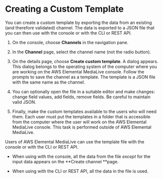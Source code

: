 # Creating a Custom Template<a name="creating-custom-template"></a>

You can create a custom template by exporting the data from an existing \(and therefore validated\) channel\. The data is exported to a JSON file that you can then use with the console or with the CLI or REST API\. 

1. On the console, choose **Channels** in the navigation pane\.

1.  In the **Channel** page, select the channel name \(not the radio button\)\.

1. On the details page, choose **Create custom template**\. A dialog appears\. This dialog belongs to the operating system of the computer where you are working on the AWS Elemental MediaLive console\. Follow the prompts to save the channel as a template\. The template is a JSON file with the same name as the channel\. 

1. You can optionally open the file in a suitable editor and make changes: change field values, add fields, remove fields\. Be careful to maintain valid JSON\. 

1. Finally, make the custom templates available to the users who will need them\. Each user must put the templates in a folder that is accessible from the computer where the user will work on the AWS Elemental MediaLive console\. This task is performed outside of AWS Elemental MediaLive\.

Users of AWS Elemental MediaLive can use the template file with the console or with the CLI or REST API\.

+ When using with the console, all the data from the file *except* for the input data appears on the **Create channel **page\.

+ When using with the CLI or REST API, all the data in the file is used\.